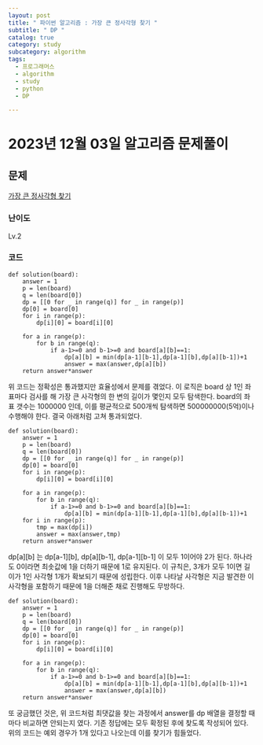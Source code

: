 ```yaml
---
layout: post
title: " 파이썬 알고리즘 : 가장 큰 정사각형 찾기 "
subtitle: " DP "
catalog: true
category: study
subcategory: algorithm
tags:
  - 프로그래머스
  - algorithm
  - study
  - python
  - DP

---
```


# 2023년 12월 03일 알고리즘 문제풀이

## 문제

[가장 큰 정사각형 찾기](https://school.programmers.co.kr/learn/courses/30/lessons/12905)

### 난이도

Lv.2

### 코드
```
def solution(board):
    answer = 1
    p = len(board)
    q = len(board[0])
    dp = [[0 for _ in range(q)] for _ in range(p)]
    dp[0] = board[0]
    for i in range(p):
        dp[i][0] = board[i][0]
    
    for a in range(p):
        for b in range(q):
            if a-1>=0 and b-1>=0 and board[a][b]==1:
                dp[a][b] = min(dp[a-1][b-1],dp[a-1][b],dp[a][b-1])+1
                answer = max(answer,dp[a][b])
    return answer*answer
```
위 코드는 정확성은 통과했지만 효율성에서 문제를 겪었다. 이 로직은 board 상 1인 좌표마다 검사를 해 가장 큰 사각형의 한 변의 길이가 몇인지 모두 탐색한다. board의 좌표 갯수는 1000000 인데, 이를 평균적으로 500개씩 탐색하면 500000000(5억)이나 수행해야 한다.
결국 아래처럼 고쳐 통과되었다.
```
def solution(board):
    answer = 1
    p = len(board)
    q = len(board[0])
    dp = [[0 for _ in range(q)] for _ in range(p)]
    dp[0] = board[0]
    for i in range(p):
        dp[i][0] = board[i][0]

    for a in range(p):
        for b in range(q):
            if a-1>=0 and b-1>=0 and board[a][b]==1:
                dp[a][b] = min(dp[a-1][b-1],dp[a-1][b],dp[a][b-1])+1
    for i in range(p):
        tmp = max(dp[i])
        answer = max(answer,tmp)
    return answer*answer
```

dp[a][b] 는 dp[a-1][b], dp[a][b-1], dp[a-1][b-1] 이 모두 1이어야 2가 된다. 하나라도 0이라면 최솟값에 1을 더하기 때문에 1로 유지된다.
이 규칙은, 3개가 모두 1이면 길이가 1인 사각형 1개가 확보되기 때문에 성립한다. 이후 나타날 사각형은 지금 발견한 이 사각형을 포함하기 때문에 1을 더해준 채로 진행해도 무방하다.

```
def solution(board):
    answer = 1
    p = len(board)
    q = len(board[0])
    dp = [[0 for _ in range(q)] for _ in range(p)]
    dp[0] = board[0]
    for i in range(p):
        dp[i][0] = board[i][0]

    for a in range(p):
        for b in range(q):
            if a-1>=0 and b-1>=0 and board[a][b]==1:
                dp[a][b] = min(dp[a-1][b-1],dp[a-1][b],dp[a][b-1])+1
                answer = max(answer,dp[a][b])
    return answer*answer
```
또 궁금했던 것은, 위 코드처럼 최댓값을 찾는 과정에서 answer를 dp 배열을 결정할 때마다 비교하면 안되는지 였다. 기존 정답에는 모두 확정된 후에 찾도록 작성되어 있다.
위의 코드는 예외 경우가 1개 있다고 나오는데 이를 찾기가 힘들었다.
